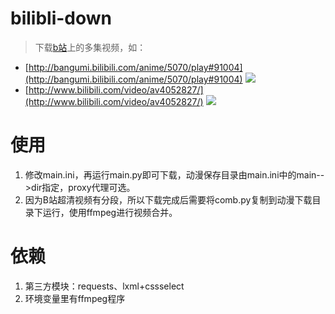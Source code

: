 # bilibli-down
> 下载[b站](http://www.bilibili.com/)上的多集视频，如：
* [http://bangumi.bilibili.com/anime/5070/play#91004](http://bangumi.bilibili.com/anime/5070/play#91004)
  ![](http://ofpb4e3i2.bkt.clouddn.com/17-4-9/84740577-file_1491669211227_1054b.png)
* [http://www.bilibili.com/video/av4052827/](http://www.bilibili.com/video/av4052827/)
![](http://ofpb4e3i2.bkt.clouddn.com/17-4-9/13494349-file_1491669452084_17c38.png)

# 使用
1. 修改main.ini，再运行main.py即可下载，动漫保存目录由main.ini中的main-->dir指定，proxy代理可选。
2. 因为B站超清视频有分段，所以下载完成后需要将comb.py复制到动漫下载目录下运行，使用ffmpeg进行视频合并。

# 依赖
1. 第三方模块：requests、lxml+cssselect
2. 环境变量里有ffmpeg程序
